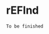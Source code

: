 <!-- TITLE: rEFInd -->
<!-- SUBTITLE: rEFInd as AOSC OS Bootloader -->

# rEFInd
```
To be finished
```